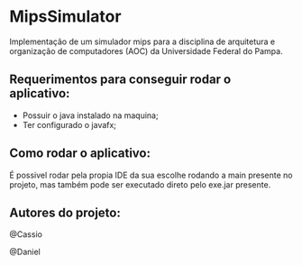 # MipsSimulator

Implementação de um simulador mips para a disciplina de arquitetura e organização de computadores (AOC) da Universidade Federal do Pampa.

## Requerimentos para conseguir rodar o aplicativo:

- Possuir o java instalado na maquina;
- Ter configurado o javafx;

## Como rodar o aplicativo:

É possivel rodar pela propia IDE da sua escolhe rodando a main presente no projeto, mas também pode ser executado direto pelo exe.jar presente.

## Autores do projeto: 

@Cassio

@Daniel
